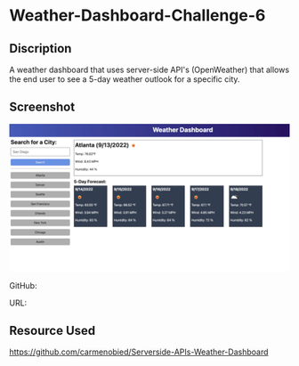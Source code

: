 # Weather-Dashboard-Challenge-6

## Discription

A weather dashboard that uses server-side API's (OpenWeather) that allows the end user to see a 5-day weather outlook for a specific city.

## Screenshot

![Screenshot/Demo](./assets/images/06-server-side-apis-homework-demo.png)

GitHub:

URL:

## Resource Used

https://github.com/carmenobied/Serverside-APIs-Weather-Dashboard
